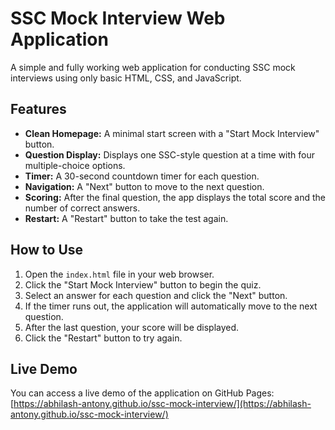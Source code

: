 # SSC Mock Interview Web Application

A simple and fully working web application for conducting SSC mock interviews using only basic HTML, CSS, and JavaScript.

## Features

- **Clean Homepage:** A minimal start screen with a "Start Mock Interview" button.
- **Question Display:** Displays one SSC-style question at a time with four multiple-choice options.
- **Timer:** A 30-second countdown timer for each question.
- **Navigation:** A "Next" button to move to the next question.
- **Scoring:** After the final question, the app displays the total score and the number of correct answers.
- **Restart:** A "Restart" button to take the test again.

## How to Use

1.  Open the `index.html` file in your web browser.
2.  Click the "Start Mock Interview" button to begin the quiz.
3.  Select an answer for each question and click the "Next" button.
4.  If the timer runs out, the application will automatically move to the next question.
5.  After the last question, your score will be displayed.
6.  Click the "Restart" button to try again.

## Live Demo

You can access a live demo of the application on GitHub Pages:
[https://abhilash-antony.github.io/ssc-mock-interview/](https://abhilash-antony.github.io/ssc-mock-interview/)
